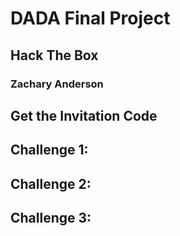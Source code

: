 # DADA Final Project
## Hack The Box
### Zachary Anderson

## Get the Invitation Code

## Challenge 1:

## Challenge 2:

## Challenge 3:
